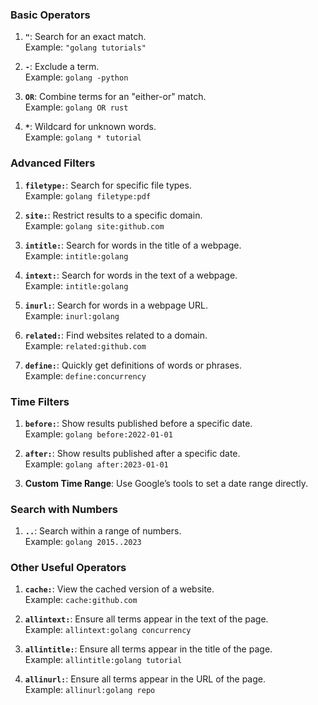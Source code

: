 ### **Basic Operators**

1. **`"`**: Search for an exact match.  
    Example: `"golang tutorials"`
    
2. **`-`**: Exclude a term.  
    Example: `golang -python`
    
3. **`OR`**: Combine terms for an "either-or" match.  
    Example: `golang OR rust`
    
4. **`*`**: Wildcard for unknown words.  
    Example: `golang * tutorial`

### **Advanced Filters**

1. **`filetype:`**: Search for specific file types.  
    Example: `golang filetype:pdf`
    
2. **`site:`**: Restrict results to a specific domain.  
    Example: `golang site:github.com`
    
3. **`intitle:`**: Search for words in the title of a webpage.  
    Example: `intitle:golang`
    
4. **`intext:`**: Search for words in the text of a webpage.  
    Example: `intitle:golang`
    
5. **`inurl:`**: Search for words in a webpage URL.  
    Example: `inurl:golang`
    
6. **`related:`**: Find websites related to a domain.  
    Example: `related:github.com`
    
7. **`define:`**: Quickly get definitions of words or phrases.  
    Example: `define:concurrency`

### **Time Filters**

1. **`before:`**: Show results published before a specific date.  
    Example: `golang before:2022-01-01`
    
2. **`after:`**: Show results published after a specific date.  
    Example: `golang after:2023-01-01`
    
3. **Custom Time Range**: Use Google’s tools to set a date range directly.

### **Search with Numbers**

1. **`..`**: Search within a range of numbers.  
    Example: `golang 2015..2023`

### **Other Useful Operators**

1. **`cache:`**: View the cached version of a website.  
    Example: `cache:github.com`
    
2. **`allintext:`**: Ensure all terms appear in the text of the page.  
    Example: `allintext:golang concurrency`
    
3. **`allintitle:`**: Ensure all terms appear in the title of the page.  
    Example: `allintitle:golang tutorial`
    
4. **`allinurl:`**: Ensure all terms appear in the URL of the page.  
    Example: `allinurl:golang repo`